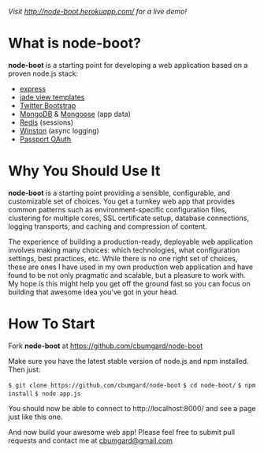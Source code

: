 _Visit http://node-boot.herokuapp.com/ for a live demo!_

What is __node-boot__?
==================

__node-boot__ is a starting point for developing a web application based on a proven node.js stack:

- [express]
- [jade view templates]
- [Twitter Bootstrap]
- [MongoDB] & [Mongoose] (app data)
- [Redis] (sessions)
- [Winston] (async logging)
- [Passport OAuth]

[express]: http://expressjs.com/
[jade view templates]: http://jade-lang.com/
[Twitter Bootstrap]: http://twitter.github.com/bootstrap/
[MongoDB]: http://www.mongodb.org/
[Mongoose]: http://mongoosejs.com/
[Redis]: http://redis.io/
[Winston]: https://github.com/flatiron/winston'
[Passport OAuth]: http://passportjs.org/'

Why You Should Use It
=====================

__node-boot__ is a starting point providing a sensible, configurable, and customizable set of choices. You get a turnkey web app that provides common patterns such as environment-specific configuration files, clustering for multiple cores, SSL certificate setup, database connections, logging transports, and caching and compression of content.

The experience of building a production-ready, deployable web application involves making many choices: which technologies, what configuration settings, best practices, etc. While there is no one right set of choices, these are ones I have used in my own production web application and have found to be not only pragmatic and scalable, but a pleasure to work with. My hope is this might help you get off the ground fast so you can focus on building that awesome idea you've got in your head.

How To Start
============

Fork __node-boot__ at https://github.com/cbumgard/node-boot

Make sure you have the latest stable version of node.js and npm installed. Then just:

`$ git clone https://github.com/cbumgard/node-boot`
`$ cd node-boot/`
`$ npm install`
`$ node app.js`

You should now be able to connect to http://localhost:8000/ and see a page just like this one.

And now build your awesome web app! Please feel free to submit pull requests and contact me at cbumgard@gmail.com